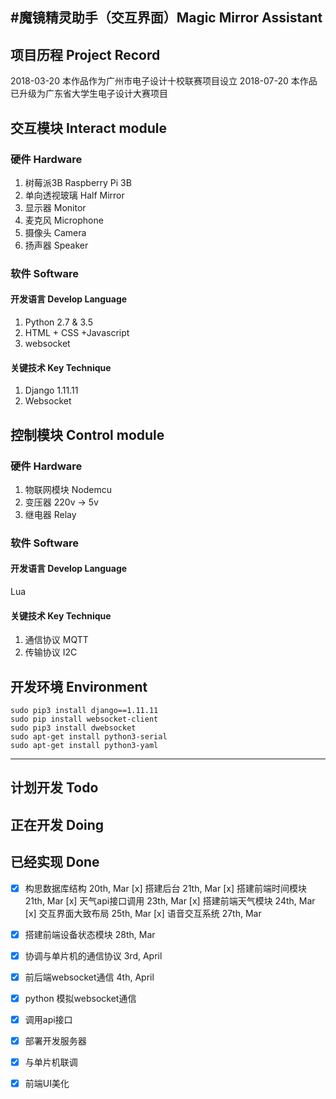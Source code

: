 ## #魔镜精灵助手（交互界面）Magic Mirror  Assistant

## 项目历程 Project Record

2018-03-20
本作品作为广州市电子设计十校联赛项目设立
2018-07-20
本作品已升级为广东省大学生电子设计大赛项目

## 交互模块 Interact module

### 硬件 Hardware

1. 树莓派3B Raspberry Pi 3B
2. 单向透视玻璃 Half Mirror
3. 显示器 Monitor
4. 麦克风 Microphone
5. 摄像头 Camera
6. 扬声器 Speaker

### 软件 Software 

#### 开发语言 Develop Language

1. Python 2.7 & 3.5
2. HTML + CSS +Javascript
3.  websocket

#### 关键技术 Key Technique

1. Django 1.11.11
2. Websocket

## 控制模块 Control module

### 硬件 Hardware

1. 物联网模块 Nodemcu
2. 变压器 220v → 5v
3. 继电器 Relay

### 软件 Software 

#### 开发语言 Develop Language

Lua

#### 关键技术 Key Technique

1. 通信协议 MQTT
2. 传输协议 I2C



## 开发环境 Environment

```
sudo pip3 install django==1.11.11
sudo pip install websocket-client
sudo pip3 install dwebsocket
sudo apt-get install python3-serial
sudo apt-get install python3-yaml
```

------

## 计划开发 Todo



## 正在开发 Doing



## 已经实现 Done

- [x] 构思数据库结构	20th, Mar
	 [x] 搭建后台	21th, Mar
	 [x] 搭建前端时间模块	21th, Mar
	 [x] 天气api接口调用	23th, Mar
	 [x] 搭建前端天气模块	24th, Mar
	 [x] 交互界面大致布局	25th, Mar
	 [x] 语音交互系统	27th, Mar
- [x] 搭建前端设备状态模块 28th, Mar
- [x] 协调与单片机的通信协议 3rd, April
- [x] 前后端websocket通信  4th, April
- [x] python 模拟websocket通信 
- [x] 调用api接口
- [x] 部署开发服务器
- [x] 与单片机联调
- [x] 前端UI美化

